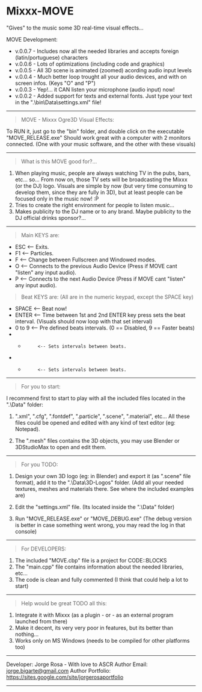 # Mixxx-MOVE
"Gives" to the music some 3D real-time visual effects...


MOVE Development:

- v.0.0.7 - Includes now all the needed libraries and accepts foreign (latin/portuguese) characters
- v.0.0.6 - Lots of optimizations (including code and graphics)
- v.0.0.5 - All 3D scene is animated (zoomed) acording audio input levels
- v.0.0.4 - Much better loop trought all your audio devices, and with on screen infos. (Keys "O" and "P")
- v.0.0.3 - Yep!... it CAN listen your microphone (audio input) now!
- v.0.0.2 - Added support for texts and external fonts. Just type your text in the ".\bin\Data\settings.xml" file!

--------------------------------------------------------------------------------------------------

> MOVE - Mixxx Ogre3D Visual Effects:

To RUN it, just go to the "bin" folder, and double click on the executable "MOVE_RELEASE.exe"
Should work great with a computer with 2 monitors connected.
(One with your music software, and the other with these visuals)

--------------------------------------------------------------------------------------------------

> What is this MOVE good for?...

1) When playing music, people are always watching TV in the pubs, bars, etc... so... From now on, those TV sets will be broadcasting the Mixxx (or the DJ) logo. Visuals are simple by now (but very time consuming to develop them, since they are fully in 3D), but at least people can be focused only in the music now! :P
2) Tries to create the right environment for people to listen music...
3) Makes publicity to the DJ name or to any brand. Maybe publicity to the DJ official drinks sponsor?...

--------------------------------------------------------------------------------------------------

> Main KEYS are:

- ESC        <-- Exits.
- F1         <-- Particles.
- F          <-- Change between Fullscreen and Windowed modes.
- O          <-- Connects to the previous Audio Device (Press if MOVE cant "listen" any input audio).
- P          <-- Connects to the next Audio Device (Press if MOVE cant "listen" any input audio).

> Beat KEYS are: (All are in the numeric keypad, except the SPACE key)

- SPACE      <-- Beat now!
- ENTER      <-- Time between 1st and 2nd ENTER key press sets the beat interval.
               (Visuals should now loop with that set interval)
- 0 to 9     <-- Pre defined beats intervals. (0 == Disabled, 9 == Faster beats)
- -          <-- Sets intervals between beats.
- +          <-- Sets intervals between beats.

--------------------------------------------------------------------------------------------------

> For you to start:
   
I recommend first to start to play with all the included files located in the ".\Data" folder:

1) ".xml", ".cfg", ".fontdef", ".particle", ".scene", ".material", etc...
   All these files could be opened and edited with any kind of text editor (eg: Notepad).

2) The ".mesh" files contains the 3D objects, you may use Blender or 3DStudioMax to open and edit them.

--------------------------------------------------------------------------------------------------

> For you TODO:

1) Design your own 3D logo (eg: in Blender) and export it (as ".scene" file format),
   add it to the ".\Data\3D-Logos" folder.
   (Add all your needed textures, meshes and materials there. See where the included examples are)
   
2) Edit the "settings.xml" file.
   (Its located inside the ".\Data" folder)

3) Run "MOVE_RELEASE.exe" or "MOVE_DEBUG.exe"
   (The debug version is better in case something went wrong, you may read the log in that console)

--------------------------------------------------------------------------------------------------

> For DEVELOPERS:

1) The included "MOVE.cbp" file is a project for CODE::BLOCKS
2) The "main.cpp" file contains information about the needed libraries, etc...
3) The code is clean and fully commented (I think that could help a lot to start)
   
--------------------------------------------------------------------------------------------------

> Help would be great TODO all this:

1) Integrate it with Mixxx (as a plugin - or - as an external program launched from there)
2) Make it decent, its very very poor in features, but its better than nothing...
3) Works only on MS Windows (needs to be compiled for other platforms too)

--------------------------------------------------------------------------------------------------

Developer: Jorge Rosa - With love to ASCR
Author Email: jorge.bigarte@gmail.com
Author Portfolio: https://sites.google.com/site/jorgerosaportfolio

--------------------------------------------------------------------------------------------------

